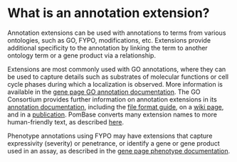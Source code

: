 # What is an annotation extension?
<!-- pombase_categories: Using Ontologies -->

Annotation extensions can be used with annotations to terms from various
ontologies, such as GO, FYPO, modifications, etc. Extensions provide
additional specificity to the annotation by linking the term to another
ontology term or a gene product via a relationship.

Extensions are most commonly used with GO annotations, where they can be
used to capture details such as substrates of molecular functions or
cell cycle phases during which a localization is observed. More
information is available in the [gene page GO annotation documentation](/documentation/gene-page-gene-ontology). The GO
Consortium provides further information on annotation extensions in its
[annotation documentation](http://geneontology.org/page/annotation-extension),
including the [file format guide](http://www.geneontology.org/page/go-annotation-file-gaf-format-20),
on a [wiki page](http://wiki.geneontology.org/index.php/Annotation_Extension), and
in a
[publication](http://www.biomedcentral.com/1471-2105/15/155/abstract).
PomBase converts many extension names to more human-friendly text, as
described
[here](/documentation/gene-page-annotation-extension-relation-display).

Phenotype annotations using FYPO may have extensions that capture
expressivity (severity) or penetrance, or identify a gene or gene
product used in an assay, as described in the [gene page phenotype documentation](/documentation/gene-page-phenotypes).

